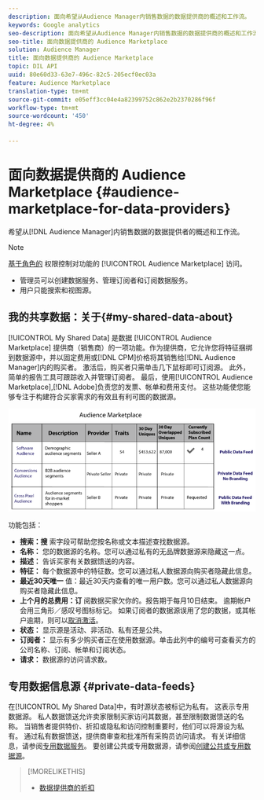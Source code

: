 ```yaml
---
description: 面向希望从Audience Manager内销售数据的数据提供商的概述和工作流。
keywords: Google analytics
seo-description: 面向希望从Audience Manager内销售数据的数据提供商的概述和工作流。
seo-title: 面向数据提供商的 Audience Marketplace
solution: Audience Manager
title: 面向数据提供商的 Audience Marketplace
topic: DIL API
uuid: 80e60d33-63e7-496c-82c5-205ecf0ec03a
feature: Audience Marketplace
translation-type: tm+mt
source-git-commit: e05eff3cc04e4a82399752c862e2b2370286f96f
workflow-type: tm+mt
source-wordcount: '450'
ht-degree: 4%

---
```



# 面向数据提供商的 Audience Marketplace {#audience-marketplace-for-data-providers}

希望从[!DNL Audience Manager]内销售数据的数据提供者的概述和工作流。

<!-- c_marketplace_provider.xml -->

>[!NOTE]
>
>[基于角色的](../../../reporting/reports-dashboard.md) 权限控制对功能的 [!UICONTROL Audience Marketplace] 访问。
>
>* 管理员可以创建数据服务、管理订阅者和订阅数据服务。
>* 用户只能搜索和视图源。


## 我的共享数据：关于{#my-shared-data-about}

[!UICONTROL My Shared Data] 是数据 [!UICONTROL Audience Marketplace] 提供商（销售商）的一项功能。作为提供商，它允许您将特征捆绑到数据源中，并以固定费用或[!DNL CPM]价格将其销售给[!DNL Audience Manager]内的购买者。 激活后，购买者只需单击几下鼠标即可订阅源。 此外，简单的报告工具可跟踪收入并管理订阅者。 最后，使用[!UICONTROL Audience Marketplace],[!DNL Adobe]负责您的发票、帐单和费用支付。 这些功能使您能够专注于构建符合买家需求的有效且有利可图的数据源。

![](assets/seller_marketplace.png)

<!-- c_myshared_data.xml -->

功能包括：

* **搜索：搜** 索字段可帮助您按名称或文本描述查找数据源。
* **名称：** 您的数据源的名称。您可以通过私有的无品牌数据源来隐藏这一点。
* **描述：** 告诉买家有关数据馈送的内容。
* **特征：** 每个数据源中的特征数。您可以通过私人数据源向购买者隐藏此信息。
* **最近30天唯一** 值：最近30天内查看的唯一用户数。您可以通过私人数据源向购买者隐藏此信息。
* **上个月的总费用：订** 阅数据买家欠你的。报告期于每月10日结束。 逾期帐户会用三角形／感叹号图标标记。 如果订阅者的数据源误用了您的数据，或其帐户逾期，则可以[取消激活](../../../features/audience-marketplace/marketplace-data-providers/marketplace-create-manage-feeds.md#deactivate-data-feed)。
* **状态：**  显示源是活动、非活动、私有还是公共。
* **订阅者：** 显示有多少购买者正在使用数据源。单击此列中的编号可查看买方的公司名称、订阅、帐单和订阅状态。
* **请求：** 数据源的访问请求数。

## 专用数据信息源 {#private-data-feeds}

在[!UICONTROL My Shared Data]中，有时源状态被标记为私有。 这表示专用数据源。 私人数据馈送允许卖家限制买家访问其数据，甚至限制数据馈送的名称。 当销售者提供特价、折扣或隐私和访问控制重要时，他们可以将源设为私有。 通过私有数据馈送，提供商审查和批准所有采购员访问请求。 有关详细信息，请参阅[专用数据服务](../../../features/audience-marketplace/marketplace-private-feeds.md)。 要创建公共或专用数据源，请参阅[创建公共或专用数据源](../../../features/audience-marketplace/marketplace-data-providers/marketplace-create-manage-feeds.md#create-public-private-data-feed)。

>[!MORELIKETHIS]
>
>* [数据提供商的折扣](../../../features/audience-marketplace/marketplace-data-providers/marketplace-create-manage-feeds.md#discounts)

